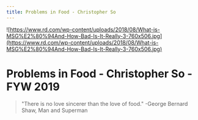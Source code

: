 ```yaml
---
title: Problems in Food - Christopher So
---
```


![https://www.rd.com/wp-content/uploads/2018/08/What-is-MSG%E2%80%94And-How-Bad-Is-It-Really-3-760x506.jpg](https://www.rd.com/wp-content/uploads/2018/08/What-is-MSG%E2%80%94And-How-Bad-Is-It-Really-3-760x506.jpg)

# Problems in Food - Christopher So - FYW 2019
> "There is no love sincerer than the love of food." -George Bernard Shaw, Man and Superman

<!-- 
# Blog

<BlogIndex /> -->
